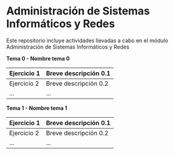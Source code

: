 # Administración de Sistemas Informáticos y Redes
Este repositorio incluye actividades llevadas a cabo en el módulo Administración de Sistemas Informáticos y Redes


**Tema 0 - Nombre tema 0**

| Ejercicio 1 | Breve descripción 0.1 |
| --- | --- |
| Ejercicio 2 | Breve descripción 0.2 |
| ... | ... |

**Tema 1 - Nombre tema 1**

| Ejercicio 1 | Breve descripción 0.1 |
| --- | --- |
| Ejercicio 2 | Breve descripción 0.2 |
| ... | ... |

